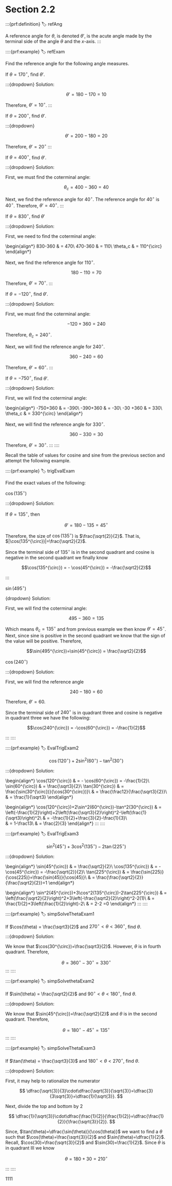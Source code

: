 # Section 2.2

:::{prf:definition}
:label: refAng

A reference angle for $\theta$, is denoted $\theta'$, is the acute angle made by the terminal side of the angle $\theta$ and the $x$-axis.
:::

::::{prf:example}
:label: refExam

Find the reference angle for the following angle measures.

If $\theta = 170^{\circ}$, find $\theta'$.

:::{dropdown} Solution:

$$\theta' = 180-170=10$$

Therefore, $\theta'=10^{\circ}$.
:::

If $\theta = 200^{\circ}$, find $\theta'$.

:::{dropdown}

$$\theta'=200-180 = 20$$

Therefore, $\theta'=20^{\circ}$
:::

If $\theta = 400^{\circ}$, find $\theta'$.

:::{dropdown} Solution:

First, we must find the coterminal angle:

$$\theta_c=400-360=40$$

Next, we find the reference angle for $40^{\circ}$. The reference angle for $40^{\circ}$ is $40^{\circ}$. Therefore, $\theta' = 40^{\circ}$.
:::

If $\theta = 830^{\circ}$, find $\theta'$

:::{dropdown} Solution:

First, we need  to find the coterminal angle:

\begin{align*}
    830-360 & = 470\\
    470-360 & = 110\\
    \theta_c & = 110^{\circ}
\end{align*}

Next, we find the reference angle for $110^{\circ}$.

$$180-110=70$$

Therefore, $\theta' = 70^{\circ}$.
:::

If $\theta = -120^{\circ}$, find $\theta'$.

:::{dropdown} Solution:

First, we must find the coterminal angle:

$$-120+360 = 240$$

Therefore, $\theta_c=240^{\circ}$.

Next, we will find the reference angle for $240^{\circ}$.

$$360-240 = 60$$

Therefore, $\theta' = 60^{\circ}$.
:::

If $\theta = -750^{\circ}$, find $\theta'$.

:::{dropdown} Solution:

First, we will find the coterminal angle:

\begin{align*}
    -750+360 & = -390\\
    -390+360 & = -30\\
    -30 +360 & = 330\\
    \theta_c & = 330^{\circ}
\end{align*}

Next, we will find the reference angle for $330^{\circ}$.

$$360-330 = 30$$

Therefore, $\theta'=30^{\circ}$.
:::
::::

Recall the table of values for cosine and sine from the previous section and attempt the following example.

::::{prf:example}
:label: trigEvalExam

Find the exact values of the following:

$\cos(135^{\circ})$

:::{dropdown} Solution:

If $\theta = 135^{\circ}$, then

$$\theta' = 180-135 = 45^{\circ}$$

Therefore, the size of $\cos(135^{\circ})$ is $\frac{\sqrt{2}}{2}$. That is, $|\cos(135^{\circ})|=\frac{\sqrt2}{2}$.

Since the terminal side of $135^{\circ}$ is in the second quadrant and cosine is negative in the second quadrant we finally know

$$\cos(135^{\circ}) = - \cos(45^{\circ}) = -\frac{\sqrt2}{2}$$

:::

$\sin(495^{\circ})$

{dropdown} Solution:

First, we will find the coterminal angle:

$$495 - 360 = 135$$

Which means $\theta_c = 135^{\circ}$ and from previous example we then know $\theta'=45^{\circ}$. Next, since sine is positive in the second quadrant we know that the sign of the value will be positive. Therefore,

$$\sin(495^{\circ})=\sin(45^{\circ}) = \frac{\sqrt2}{2}$$

$\cos(240^{\circ})$

:::{dropdown} Solution:

First, we will find the reference angle

$$240-180 = 60$$

Therefore, $\theta'=60$.

Since the terminal side of $240^{\circ}$ is in quadrant three and cosine is negative in quadrant three we have the following:

$$\cos(240^{\circ}) = -\cos(60^{\circ}) = -\frac{1}{2}$$

:::
::::

::::{prf:example}
:label: EvalTrigExam2

$$\cos(120^{\circ})+2\sin^2(60^{\circ})-\tan^2(30^{\circ})$$

:::{dropdown} Solution:

\begin{align*}
    \cos(120^{\circ}) & = - \cos(60^{\circ}) = -\frac{1}{2}\\
    \sin(60^{\circ}) & = \frac{\sqrt3}{2}\\
    \tan(30^{\circ}) & = \frac{\sin(30^{\circ})}{\cos(30^{\circ})}\\
    & = \frac{\frac12}{\frac{\sqrt3}{2}}\\
    & = \frac{1}{\sqrt3}
\end{align*}

\begin{align*}
    \cos(120^{\circ})+2\sin^2(60^{\circ})-\tan^2(30^{\circ}) & = \left(-\frac{1}{2}\right)+2\left(\frac{\sqrt3}{2}\right)^2-\left(\frac{1}{\sqrt3}\right)^2\\
    & = -\frac{1}{2}+\frac{3}{2}-\frac{1}{3}\\   
    & = 1-\frac13\\
    & = \frac{2}{3}
\end{align*}
:::
::::

::::{prf:example}
:label: EvalTrigExam3

$$\sin^2(45^{\circ})+3\cos^2(135^{\circ})-2\tan(225^{\circ})$$

:::{dropdown} Solution:

\begin{align*}
    \sin(45^{\circ}) & = \frac{\sqrt2}{2}\\
    \cos(135^{\circ}) & = -\cos(45^{\circ}) = -\frac{\sqrt{2}}{2}\\
    \tan(225^{\circ}) & = \frac{\sin(225)}{\cos(225)}=\frac{\sin(45)}{\cos(45)}\\
    & = \frac{\frac{\sqrt2}{2}}{\frac{\sqrt2}{2}}=1
\end{align*}

\begin{align*}
    \sin^2(45^{\circ})+3\cos^2(135^{\circ})-2\tan(225^{\circ}) & = \left(\frac{\sqrt2}{2}\right)^2+3\left(-\frac{\sqrt2}{2}\right)^2-2(1)\\
    & = \frac{1}{2}+3\left(\frac{1}{2}\right)-2\\
    & = 2-2 =0
\end{align*}
:::
::::

::::{prf:example}
:label: simpSolveThetaExam1

If $\cos(\theta) = \frac{\sqrt3}{2}$ and $270^{\circ}<\theta<360^{\circ}$, find $\theta$.

:::{dropdown} Solution:

We know that $\cos(30^{\circ})=\frac{\sqrt3}{2}$. However, $\theta$ is in fourth quadrant. Therefore,

$$\theta = 360^{\circ} - 30^{\circ} =330^{\circ}$$
:::
::::

::::{prf:example}
:label: simpSolvethetaExam2

If $\sin(\theta) = \frac{\sqrt2}{2}$ and $90^{\circ}<\theta<180^{\circ}$, find $\theta$.

:::{dropdown} Solution:

We know that $\sin(45^{\circ})=\frac{\sqrt2}{2}$ and $\theta$ is in the second quadrant. Therefore,

$$\theta = 180^{\circ} - 45^{\circ} = 135^{\circ}$$
:::
::::

::::{prf:example}
:label: simpSolveThetaExam3

If $\tan(\theta) = \frac{\sqrt3}{3}$ and $180^{\circ}<\theta<270^{\circ}$, find $\theta$.

:::{dropdown} Solution:

First, it may help to rationalize the numerator

$$
\dfrac{\sqrt{3}}{3}\cdot\dfrac{\sqrt{3}}{\sqrt{3}}=\dfrac{3}{3\sqrt{3}}=\dfrac{1}{\sqrt{3}}.
$$

Next, divide the top and bottom by $2$

$$
\dfrac{1}{\sqrt{3}}\cdot\dfrac{\frac{1}{2}}{\frac{1}{2}}=\dfrac{\frac{1}{2}}{\frac{\sqrt{3}}{2}}.
$$

Since, $\tan(\theta)=\dfrac{\sin(\theta)}{\cos(\theta)}$ we want
to find a $\theta$ such that $\cos(\theta)=\frac{\sqrt{3}}{2}$ and
$\sin(\theta)=\dfrac{1}{2}$. Recall, $\cos(30)=\frac{\sqrt{3}}{2}$
and $\sin(30)=\frac{1}{2}$. Since $\theta$ is in quadrant III we know

$$
\theta=180+30=210^{\circ}
$$

:::
::::

1111